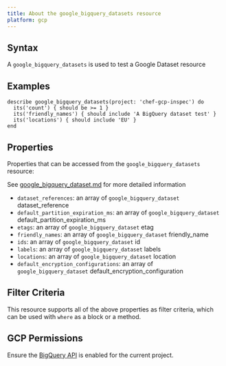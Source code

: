 ```yaml
---
title: About the google_bigquery_datasets resource
platform: gcp
---
```


## Syntax
A `google_bigquery_datasets` is used to test a Google Dataset resource

## Examples
```
describe google_bigquery_datasets(project: 'chef-gcp-inspec') do
  its('count') { should be >= 1 }
  its('friendly_names') { should include 'A BigQuery dataset test' }
  its('locations') { should include 'EU' }
end
```

## Properties
Properties that can be accessed from the `google_bigquery_datasets` resource:

See [google_bigquery_dataset.md](google_bigquery_dataset.md) for more detailed information
  * `dataset_references`: an array of `google_bigquery_dataset` dataset_reference
  * `default_partition_expiration_ms`: an array of `google_bigquery_dataset` default_partition_expiration_ms
  * `etags`: an array of `google_bigquery_dataset` etag
  * `friendly_names`: an array of `google_bigquery_dataset` friendly_name
  * `ids`: an array of `google_bigquery_dataset` id
  * `labels`: an array of `google_bigquery_dataset` labels
  * `locations`: an array of `google_bigquery_dataset` location
  * `default_encryption_configurations`: an array of `google_bigquery_dataset` default_encryption_configuration

## Filter Criteria
This resource supports all of the above properties as filter criteria, which can be used
with `where` as a block or a method.

## GCP Permissions

Ensure the [BigQuery API](https://console.cloud.google.com/apis/library/bigquery-json.googleapis.com/) is enabled for the current project.
